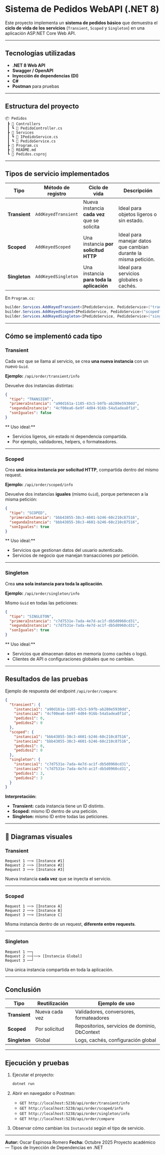#  Sistema de Pedidos WebAPI (.NET 8)

Este proyecto implementa un **sistema de pedidos básico** que demuestra el **ciclo de vida de los servicios** (`Transient`, `Scoped` y `Singleton`) en una aplicación ASP.NET Core Web API.

---

##  Tecnologías utilizadas

* **.NET 8 Web API**
* **Swagger / OpenAPI**
* **Inyección de dependencias (DI)**
* **C#**
* **Postman** para pruebas

---

##  Estructura del proyecto

```
📦 Pedidos
 ┣ 📂 Controllers
 ┃ ┗ 📜 PedidoController.cs
 ┣ 📂 Services
 ┃ ┗ 📜 IPedidoService.cs
 ┃ ┗ 📜 PedidoService.cs
 ┣ 📜 Program.cs
 ┣ 📜 README.md
 ┗ 📜 Pedidos.csproj
```

---

##  Tipos de servicio implementados

| Tipo          | Método de registro  | Ciclo de vida                                | Descripción                                                     |
| ------------- | ------------------- | -------------------------------------------- | --------------------------------------------------------------- |
| **Transient** | `AddKeyedTransient` | Nueva instancia **cada vez** que se solicita | Ideal para objetos ligeros o sin estado.                        |
| **Scoped**    | `AddKeyedScoped`    | Una instancia **por solicitud HTTP**         | Ideal para manejar datos que cambian durante la misma petición. |
| **Singleton** | `AddKeyedSingleton` | Una instancia **para toda la aplicación**    | Ideal para servicios globales o cachés.                         |

En `Program.cs`:

```csharp
builder.Services.AddKeyedTransient<IPedidoService, PedidoService>("transient");
builder.Services.AddKeyedScoped<IPedidoService, PedidoService>("scoped");
builder.Services.AddKeyedSingleton<IPedidoService, PedidoService>("singleton");
```

---

## Cómo se implementó cada tipo

### **Transient**

Cada vez que se llama al servicio, se crea **una nueva instancia** con un nuevo `Guid`.

**Ejemplo:**
`/api/order/transient/info`

Devuelve dos instancias distintas:

```json
{
  "tipo": "TRANSIENT",
  "primeraInstancia": "a90d161a-1185-43c5-b9fb-ab280e5930dd",
  "segundaInstancia": "4cf00ea6-6e9f-4d04-916b-54a5adea8f1d",
  "sonIguales": false
}
```

** Uso ideal:**

* Servicios ligeros, sin estado ni dependencia compartida.
* Por ejemplo, validadores, helpers, o formateadores.

---

###  **Scoped**

Crea **una única instancia por solicitud HTTP**, compartida dentro del mismo request.

**Ejemplo:**
`/api/order/scoped/info`

Devuelve dos instancias **iguales** (mismo `Guid`), porque pertenecen a la misma petición:

```json
{
  "tipo": "SCOPED",
  "primeraInstancia": "bbb43855-38c3-4601-b246-60c210c87516",
  "segundaInstancia": "bbb43855-38c3-4601-b246-60c210c87516",
  "sonIguales": true
}
```

** Uso ideal:**

* Servicios que gestionan datos del usuario autenticado.
* Servicios de negocio que manejan transacciones por petición.

---

###  **Singleton**

Crea **una sola instancia para toda la aplicación**.

**Ejemplo:**
`/api/order/singleton/info`

Mismo `Guid` en todas las peticiones:

```json
{
  "tipo": "SINGLETON",
  "primeraInstancia": "c7d7531e-7ada-4e7d-ac1f-db5d0960cd31",
  "segundaInstancia": "c7d7531e-7ada-4e7d-ac1f-db5d0960cd31",
  "sonIguales": true
}
```

** Uso ideal:**

* Servicios que almacenan datos en memoria (como cachés o logs).
* Clientes de API o configuraciones globales que no cambian.

---

##  Resultados de las pruebas

Ejemplo de respuesta del endpoint `/api/order/compare`:

```json
{
  "transient": {
    "instancia1": "a90d161a-1185-43c5-b9fb-ab280e5930dd",
    "instancia2": "4cf00ea6-6e9f-4d04-916b-54a5adea8f1d",
    "pedidos1": 0,
    "pedidos2": 0
  },
  "scoped": {
    "instancia1": "bbb43855-38c3-4601-b246-60c210c87516",
    "instancia2": "bbb43855-38c3-4601-b246-60c210c87516",
    "pedidos1": 0,
    "pedidos2": 0
  },
  "singleton": {
    "instancia1": "c7d7531e-7ada-4e7d-ac1f-db5d0960cd31",
    "instancia2": "c7d7531e-7ada-4e7d-ac1f-db5d0960cd31",
    "pedidos1": 3,
    "pedidos2": 3
  }
}
```

**Interpretación:**

* **Transient:** cada instancia tiene un ID distinto.
* **Scoped:** mismo ID dentro de una petición.
* **Singleton:** mismo ID entre todas las peticiones.

---

## 🧭 Diagramas visuales

###  Transient

```
Request 1 ──> [Instance #1]
Request 2 ──> [Instance #2]
Request 3 ──> [Instance #3]
```

Nueva instancia **cada vez** que se inyecta el servicio.

---

###  Scoped

```
Request 1 ──> [Instance A]
Request 2 ──> [Instance B]
Request 3 ──> [Instance C]
```

Misma instancia dentro de un request, **diferente entre requests**.

---

###  Singleton

```
Request 1 ──┐
Request 2 ──┤──> [Instancia Global]
Request 3 ──┘
```

Una única instancia compartida en toda la aplicación.

---

## Conclusión

| Tipo          | Reutilización     | Ejemplo de uso                                |
| ------------- | ----------------- | --------------------------------------------- |
| **Transient** | Nueva cada vez    | Validadores, conversores, formateadores       |
| **Scoped**    | Por solicitud     | Repositorios, servicios de dominio, DbContext |
| **Singleton** | Global            | Logs, cachés, configuración global            |

---

## Ejecución y pruebas

1. Ejecutar el proyecto:

   ```bash
   dotnet run
   ```
2. Abrir en navegador o Postman:

   * `GET http://localhost:5238/api/order/transient/info`
   * `GET http://localhost:5238/api/order/scoped/info`
   * `GET http://localhost:5238/api/order/singleton/info`
   * `GET http://localhost:5238/api/order/compare`
3. Observar cómo cambian los `InstanceId` según el tipo de servicio.

---

**Autor:** Oscar Espinosa Romero
**Fecha:** Octubre 2025
Proyecto académico — Tipos de Inyección de Dependencias en .NET
